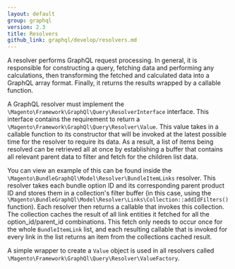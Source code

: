 ```yaml
---
layout: default
group: graphql
version: 2.3
title: Resolvers
github_link: graphql/develop/resolvers.md
---
```


A resolver performs GraphQL request processing. In general, it is responsible for constructing a query, fetching data and performing any calculations, then transforming the fetched and calculated data into a GraphQL array format. Finally, it returns the results wrapped by a callable function.

A GraphQL resolver must implement the `\Magento\Framework\GraphQl\Query\ResolverInterface` interface. This interface contains the requirement to return a `\Magento\Framework\GraphQl\Query\Resolver\Value`. This value takes in a callable function to its constructor that will be invoked at the latest possible time for the resolver to require its data. As a result, a list of items being resolved can be retrieved all at once by establishing a buffer that contains all relevant parent data to filter and fetch for the children list data.

You can view an example of this can be found inside the `\Magento\BundleGraphQl\Model\Resolver\BundleItemLinks` resolver. This resolver takes each bundle option ID and its corresponding parent product ID and stores them in a collection's filter buffer (in this case, using the `\Magento\BundleGraphQl\Model\Resolver\Links\Collection::addIdFilters()` function). Each resolver then returns a callable that  invokes this collection. The collection caches the result of all link entities it fetched for all the option_id/parent_id combinations. This fetch only needs to occur once for the whole `BundleItemLink` list, and each resulting callable that is invoked for every link in the list returns an item from the collections cached result.

A simple wrapper to create a `Value` object is used in all resolvers called `\Magento\Framework\GraphQl\Query\Resolver\ValueFactory`.
